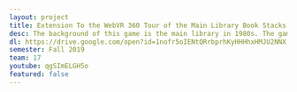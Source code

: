 ```yaml
---
layout: project
title: Extension To the WebVR 360 Tour of the Main Library Book Stacks 
desc: The background of this game is the main library in 1980s. The game is linked to a webVR of the main library. The aim of this game is to let players get familiar with the library. 
dl: https://drive.google.com/open?id=1nofr5oIENtQRrbprhKyHHHhxHMJU2NNX
semester: Fall 2019
team: 17
youtube: qgSImELGH5o
featured: false
---
```

